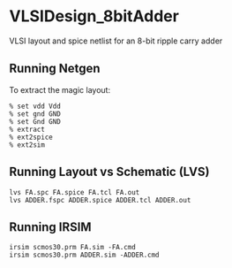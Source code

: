 # VLSIDesign_8bitAdder
VLSI layout and spice netlist for an 8-bit ripple carry adder

## Running Netgen
To extract the magic layout:
```
% set vdd Vdd
% set gnd GND
% set Gnd GND
% extract
% ext2spice
% ext2sim
```

## Running Layout vs Schematic (LVS)
```
lvs FA.spc FA.spice FA.tcl FA.out
lvs ADDER.fspc ADDER.spice ADDER.tcl ADDER.out
```
## Running IRSIM
```
irsim scmos30.prm FA.sim -FA.cmd
irsim scmos30.prm ADDER.sim -ADDER.cmd
```
